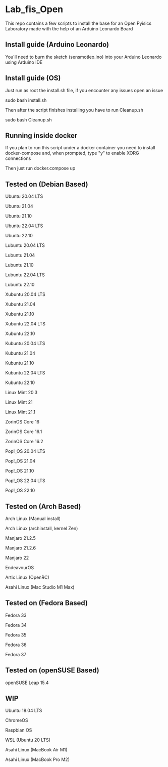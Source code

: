 # Lab_fis_Open
This repo contains a few scripts to install the base for an Open Pyisics Laboratory made with the help of an Arduino Leonardo Board

## Install guide (Arduino Leonardo)
You'll need to burn the sketch (sensmotleo.ino) into your Arduino Leonardo using Arduino IDE

## Install guide (OS)
Just run as root the install.sh file, if you encounter any issues open an issue

sudo bash install.sh

Then after the script finishes installing you have to run Cleanup.sh

sudo bash Cleanup.sh

## Running inside docker
If you plan to run this script under a docker container you need to install docker-compose and, when prompted, type "y" to enable XORG connections

Then just run docker.compose up

## Tested on (Debian Based)

Ubuntu 20.04 LTS

Ubuntu 21.04

Ubuntu 21.10

Ubuntu 22.04 LTS

Ubuntu 22.10

Lubuntu 20.04 LTS

Lubuntu 21.04

Lubuntu 21.10

Lubuntu 22.04 LTS

Lubuntu 22.10

Xubuntu 20.04 LTS

Xubuntu 21.04

Xubuntu 21.10

Xubuntu 22.04 LTS

Xubuntu 22.10

Kubuntu 20.04 LTS

Kubuntu 21.04

Kubuntu 21.10

Kubuntu 22.04 LTS

Kubuntu 22.10

Linux Mint 20.3

Linux Mint 21

Linux Mint 21.1

ZorinOS Core 16

ZorinOS Core 16.1

ZorinOS Core 16.2

Pop!_OS 20.04 LTS

Pop!_OS 21.04

Pop!_OS 21.10

Pop!_OS 22.04 LTS

Pop!_OS 22.10

## Tested on (Arch Based)

Arch Linux (Manual install)

Arch Linux (archinstall, kernel Zen)

Manjaro 21.2.5

Manjaro 21.2.6

Manjaro 22

EndeavourOS

Artix Linux (OpenRC)

Asahi Linux (Mac Studio M1 Max)

## Tested on (Fedora Based)

Fedora 33

Fedora 34

Fedora 35

Fedora 36

Fedora 37

## Tested on (openSUSE Based)

openSUSE Leap 15.4

## WIP

Ubuntu 18.04 LTS

ChromeOS

Raspbian OS

WSL (Ubuntu 20 LTS)

Asahi Linux (MacBook Air M1)

Asahi Linux (MacBook Pro M2)
